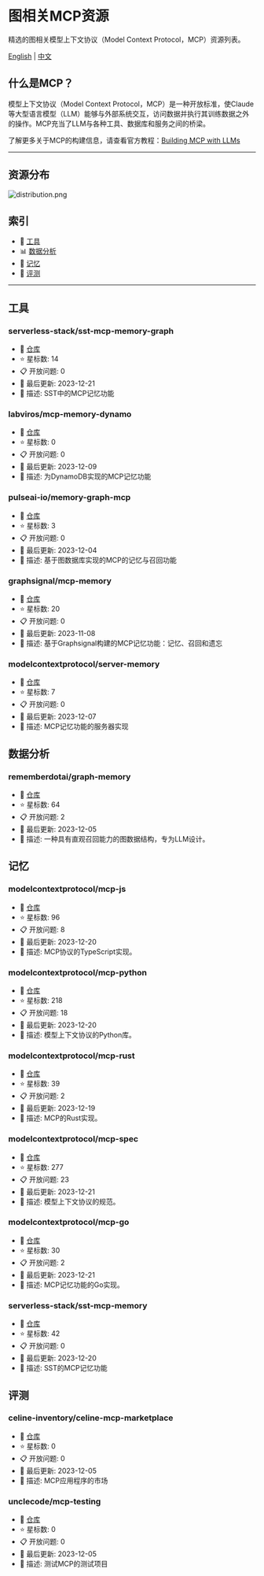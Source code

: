 # 图相关MCP资源

精选的图相关模型上下文协议（Model Context Protocol，MCP）资源列表。

[English](README.md) | [中文](README.zh-CN.md)

## 什么是MCP？

模型上下文协议（Model Context Protocol，MCP）是一种开放标准，使Claude等大型语言模型（LLM）能够与外部系统交互，访问数据并执行其训练数据之外的操作。MCP充当了LLM与各种工具、数据库和服务之间的桥梁。

了解更多关于MCP的构建信息，请查看官方教程：[Building MCP with LLMs](https://modelcontextprotocol.io/tutorials/building-mcp-with-llms)

---

## 资源分布

![distribution.png](../images/distribution.png)

## 索引

- 🧰 [工具](#工具)
- 📊 [数据分析](#数据分析)
- 📘 [记忆](#记忆)
- 📏 [评测](#评测)

--- 

## 工具

### serverless-stack/sst-mcp-memory-graph
- 🔗 [仓库](https://github.com/serverless-stack/sst-mcp-memory-graph)
- ⭐ 星标数: 14
- 📋 开放问题: 0
- 📅 最后更新: 2023-12-21
- 📝 描述: SST中的MCP记忆功能

### labviros/mcp-memory-dynamo
- 🔗 [仓库](https://github.com/labviros/mcp-memory-dynamo)
- ⭐ 星标数: 0
- 📋 开放问题: 0
- 📅 最后更新: 2023-12-09
- 📝 描述: 为DynamoDB实现的MCP记忆功能

### pulseai-io/memory-graph-mcp
- 🔗 [仓库](https://github.com/pulseai-io/memory-graph-mcp)
- ⭐ 星标数: 3
- 📋 开放问题: 0
- 📅 最后更新: 2023-12-04
- 📝 描述: 基于图数据库实现的MCP的记忆与召回功能

### graphsignal/mcp-memory
- 🔗 [仓库](https://github.com/graphsignal/mcp-memory)
- ⭐ 星标数: 20
- 📋 开放问题: 0
- 📅 最后更新: 2023-11-08
- 📝 描述: 基于Graphsignal构建的MCP记忆功能：记忆、召回和遗忘

### modelcontextprotocol/server-memory
- 🔗 [仓库](https://github.com/modelcontextprotocol/server-memory)
- ⭐ 星标数: 7
- 📋 开放问题: 0
- 📅 最后更新: 2023-12-07
- 📝 描述: MCP记忆功能的服务器实现

## 数据分析

### rememberdotai/graph-memory
- 🔗 [仓库](https://github.com/rememberdotai/graph-memory)
- ⭐ 星标数: 64
- 📋 开放问题: 2
- 📅 最后更新: 2023-12-05
- 📝 描述: 一种具有直观召回能力的图数据结构，专为LLM设计。

## 记忆

### modelcontextprotocol/mcp-js
- 🔗 [仓库](https://github.com/modelcontextprotocol/mcp-js)
- ⭐ 星标数: 96
- 📋 开放问题: 8
- 📅 最后更新: 2023-12-20
- 📝 描述: MCP协议的TypeScript实现。

### modelcontextprotocol/mcp-python
- 🔗 [仓库](https://github.com/modelcontextprotocol/mcp-python)
- ⭐ 星标数: 218
- 📋 开放问题: 18
- 📅 最后更新: 2023-12-20
- 📝 描述: 模型上下文协议的Python库。

### modelcontextprotocol/mcp-rust
- 🔗 [仓库](https://github.com/modelcontextprotocol/mcp-rust)
- ⭐ 星标数: 39
- 📋 开放问题: 2
- 📅 最后更新: 2023-12-19
- 📝 描述: MCP的Rust实现。

### modelcontextprotocol/mcp-spec
- 🔗 [仓库](https://github.com/modelcontextprotocol/mcp-spec)
- ⭐ 星标数: 277
- 📋 开放问题: 23
- 📅 最后更新: 2023-12-21
- 📝 描述: 模型上下文协议的规范。

### modelcontextprotocol/mcp-go
- 🔗 [仓库](https://github.com/modelcontextprotocol/mcp-go)
- ⭐ 星标数: 30
- 📋 开放问题: 2
- 📅 最后更新: 2023-12-21
- 📝 描述: MCP记忆功能的Go实现。

### serverless-stack/sst-mcp-memory
- 🔗 [仓库](https://github.com/serverless-stack/sst-mcp-memory)
- ⭐ 星标数: 42
- 📋 开放问题: 0
- 📅 最后更新: 2023-12-20
- 📝 描述: SST的MCP记忆功能

## 评测

### celine-inventory/celine-mcp-marketplace
- 🔗 [仓库](https://github.com/celine-inventory/celine-mcp-marketplace)
- ⭐ 星标数: 0
- 📋 开放问题: 0
- 📅 最后更新: 2023-12-05
- 📝 描述: MCP应用程序的市场

### unclecode/mcp-testing
- 🔗 [仓库](https://github.com/unclecode/mcp-testing)
- ⭐ 星标数: 0
- 📋 开放问题: 0
- 📅 最后更新: 2023-12-05
- 📝 描述: 测试MCP的测试项目